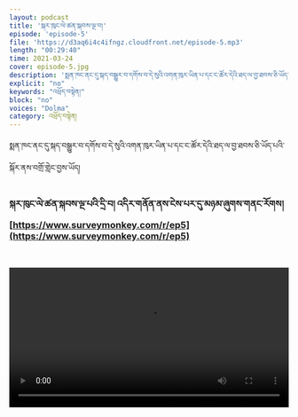 ```yaml
---
layout: podcast
title: 'སྐར་ཁུང་ལེ་ཚན་སྐབས་ལྔ་བ།'
episode: 'episode-5'
file: 'https://d3aq6i4c4ifngz.cloudfront.net/episode-5.mp3'
length: "00:29:40"
time: 2021-03-24
cover: episode-5.jpg
description: 'སྨན་ཁང་ནང་དུ་སྐད་བསྒྱུར་བ་དགོས་བ་དེ་སུའི་འགན་ཁུར་ཡིན་པ་དང་ང་ཚོར་དེའི་ཐད་ལ་བྱ་ཐབས་ཅི་ཡོད་པའི་སྐོར་ནས་བགྲོ་གླེང་བྱས་ཡོད།'
explicit: "no" 
keywords: "འཕྲོད་བསྟེན།"
block: "no" 
voices: "Dolma"
category: འཕྲོད་བསྟེན།
---
```

སྨན་ཁང་ནང་དུ་སྐད་བསྒྱུར་བ་དགོས་བ་དེ་སུའི་འགན་ཁུར་ཡིན་པ་དང་ང་ཚོར་དེའི་ཐད་ལ་བྱ་ཐབས་ཅི་ཡོད་པའི་སྐོར་ནས་བགྲོ་གླེང་བྱས་ཡོད།
### སྐར་ཁུང་ལེ་ཚན་སྐབས་ལྔ་པའི་དྲི་བ། འདིར་གནོན་ནས་ངེས་པར་དུ་མཉམ་ཞུགས་གནང་རོགས།  [https://www.surveymonkey.com/r/ep5](https://www.surveymonkey.com/r/ep5)


<br>

<video type="video/mp4" width="100%" src="http://s3.amazonaws.com/melhong/wp-content/uploads/2018/10/21063142/Hospital-language-rights-Final.mp4" controls ></video>
